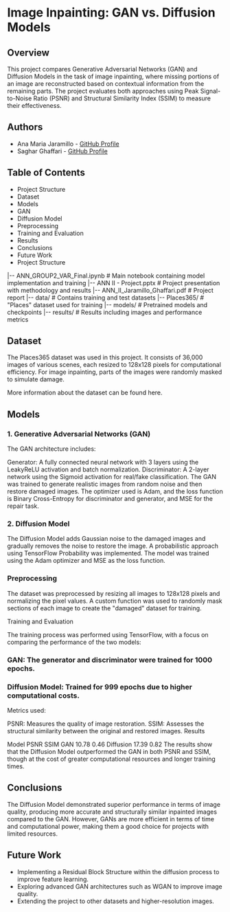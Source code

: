 # Image Inpainting: GAN vs. Diffusion Models

## Overview

This project compares Generative Adversarial Networks (GAN) and Diffusion Models in the task of image inpainting, where missing portions of an image are reconstructed based on contextual information from the remaining parts. The project evaluates both approaches using Peak Signal-to-Noise Ratio (PSNR) and Structural Similarity Index (SSIM) to measure their effectiveness.

## Authors
- Ana Maria Jaramillo - [GitHub Profile](https://github.com/Anmjaramillo412)
- Saghar Ghaffari - [GitHub Profile](https://github.com/Saghar1261)
  
## Table of Contents

- Project Structure
- Dataset
- Models
- GAN
- Diffusion Model
- Preprocessing
- Training and Evaluation
- Results
- Conclusions
- Future Work
- Project Structure


|-- ANN_GROUP2_VAR_Final.ipynb     # Main notebook containing model implementation and training
|-- ANN II - Project.pptx          # Project presentation with methodology and results
|-- ANN_II_Jaramillo_Ghaffari.pdf  # Project report
|-- data/                         # Contains training and test datasets
|-- Places365/                # "Places" dataset used for training
|-- models/                       # Pretrained models and checkpoints
|-- results/                      # Results including images and performance metrics


## Dataset

The Places365 dataset was used in this project. It consists of 36,000 images of various scenes, each resized to 128x128 pixels for computational efficiency. For image inpainting, parts of the images were randomly masked to simulate damage.

More information about the dataset can be found here.

## Models

### 1. Generative Adversarial Networks (GAN)
The GAN architecture includes:

Generator: A fully connected neural network with 3 layers using the LeakyReLU activation and batch normalization.
Discriminator: A 2-layer network using the Sigmoid activation for real/fake classification.
The GAN was trained to generate realistic images from random noise and then restore damaged images. The optimizer used is Adam, and the loss function is Binary Cross-Entropy for discriminator and generator, and MSE for the repair task.

### 2. Diffusion Model
The Diffusion Model adds Gaussian noise to the damaged images and gradually removes the noise to restore the image. A probabilistic approach using TensorFlow Probability was implemented. The model was trained using the Adam optimizer and MSE as the loss function.

### Preprocessing

The dataset was preprocessed by resizing all images to 128x128 pixels and normalizing the pixel values. A custom function was used to randomly mask sections of each image to create the "damaged" dataset for training.

Training and Evaluation

The training process was performed using TensorFlow, with a focus on comparing the performance of the two models:

### GAN: The generator and discriminator were trained for 1000 epochs.
### Diffusion Model: Trained for 999 epochs due to higher computational costs.
Metrics used:

PSNR: Measures the quality of image restoration.
SSIM: Assesses the structural similarity between the original and restored images.
Results

Model	PSNR	SSIM
GAN	10.78	0.46
Diffusion	17.39	0.82
The results show that the Diffusion Model outperformed the GAN in both PSNR and SSIM, though at the cost of greater computational resources and longer training times.

## Conclusions

The Diffusion Model demonstrated superior performance in terms of image quality, producing more accurate and structurally similar inpainted images compared to the GAN. However, GANs are more efficient in terms of time and computational power, making them a good choice for projects with limited resources.

## Future Work

- Implementing a Residual Block Structure within the diffusion process to improve feature learning.
- Exploring advanced GAN architectures such as WGAN to improve image quality.
- Extending the project to other datasets and higher-resolution images.
